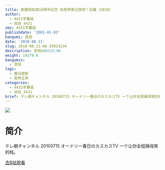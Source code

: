 ```yaml
---
title: 奥黛丽结成10周年纪念 到若林家过夜吧！后篇（2010）
author:
  - 4431字幕组
  - 叔叔_4431
zmz: 4431字幕组
publishdate: '2001-01-03'
bangumi: 其他
date: '2018-08-21'
slug: 2018-08-21-NA-29924234
description: 其他&#8226;NA
weight: 19179.0
bangumis:
  - 其他
tags:
  - 春日俊彰
  - 若林正恭
categories:
  - 4431字幕组
  - 叔叔_4431
brief: テレ朝チャンネル 20100715 オードリー春日のカスカスTV 一个让你全程姨母笑的档。
---
```

![](https://i.imgur.com/mB7H9nn.jpg)
# 简介  
テレ朝チャンネル 20100715 オードリー春日のカスカスTV
一个让你全程姨母笑的档。  

[去B站观看](https://www.bilibili.com/video/av29924234/)
 
